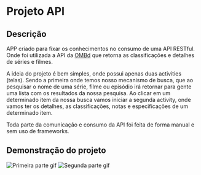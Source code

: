 # Projeto API

## Descrição

APP criado para fixar os conhecimentos no consumo de uma API RESTful. Onde foi utilizada a API da [OMBd](https://www.omdbapi.com/) que retorna as classificações e detalhes de séries e filmes.

A ideia do projeto é bem simples, onde possui apenas duas activities (telas). Sendo a primeira onde temos nosso mecanismo de busca, que ao pesquisar o nome de uma série, filme ou episódio
irá retornar para gente uma lista com os resultados da nossa pesquisa. Ao clicar em um determinado item da nossa busca vamos iniciar a segunda activity, onde vamos ter os detalhes, as
classificações, notas e especificações de um determinado item.

Toda parte da comunicação e consumo da API foi feita de forma manual e sem uso de frameworks.

## Demonstração do projeto

![Primeira parte gif](https://github.com/user-attachments/assets/b045ac09-2e11-43a6-aa0d-7b8b26a2fa78)
![Segunda parte gif](https://github.com/user-attachments/assets/85a0f32a-3b94-4a23-81f7-48e6cfeb3412)
